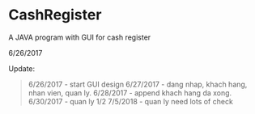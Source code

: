 # CashRegister

A JAVA program with GUI for cash register

6/26/2017

Update:
>6/26/2017 - start GUI design
>6/27/2017 - dang nhap, khach hang, nhan vien, quan ly.
>6/28/2017 - append khach hang da xong.
>6/30/2017 - quan ly 1/2
>7/5/2018  - quan ly need lots of check
